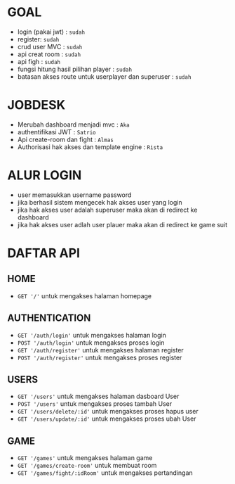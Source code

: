 # GOAL
* login (pakai jwt) : `sudah` 
* register: `sudah`
* crud user MVC : `sudah`
* api creat room : `sudah`
* api figh : `sudah`
* fungsi hitung hasil pilihan player : `sudah`
* batasan akses route untuk userplayer dan superuser : `sudah`

# JOBDESK
* Merubah dashboard menjadi mvc : `Aka`
* authentifikasi JWT : `Satrio`
* Api create-room dan fight : `Almas`
* Authorisasi hak akses dan template engine : `Rista`


# ALUR LOGIN
*   user memasukkan username password
*   jika berhasil sistem mengecek hak akses user yang login 
*   jika hak akses user adalah superuser maka akan di redirect ke dashboard
*   jika hak akses user adlah user plauer maka akan di redirect ke game suit

# DAFTAR API
## HOME
 * `GET '/'` untuk mengakses halaman homepage
## AUTHENTICATION
 * `GET '/auth/login'` untuk mengakses halaman login
 * `POST '/auth/login'` untuk mengakses proses login
 * `GET '/auth/register'` untuk mengakses halaman register
 * `POST '/auth/register'` untuk mengakses proses register
## USERS
 * `GET '/users'` untuk mengakses halaman dasboard User
 * `POST '/users'` untuk mengakses proses tambah User
 * `GET '/users/delete/:id'` untuk mengakses proses hapus user
 * `GET '/users/update/:id'` untuk mengakses proses ubah User

 ## GAME
 * `GET '/games'` untuk mengakses halaman game
 * `GET '/games/create-room'` untuk membuat room
 * `GET '/games/fight/:idRoom'` untuk mengakses pertandingan

